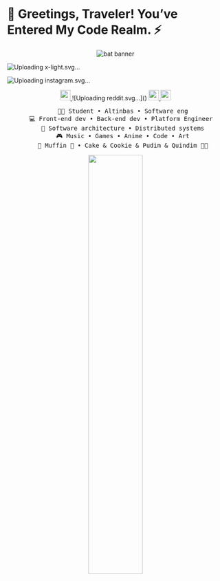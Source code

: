 
# 👾 Greetings, Traveler! You’ve Entered My Code Realm. ⚡


<div align="center">
   <img src="https://github.com/user-attachments/assets/61df4132-8f69-4b0a-8eb6-8f11756bd0e2" alt="bat banner">
</div>

![Uploading x-light.svg…]()


![Uploading instagram.svg…]()

<div align="center">
  <a href="https://x.com/RAbunkmau">
  <img src="https://github.com/user-attachments/assets/6b6706ce-2def-4290-93e6-b1f163715197" width="24">
</a>
![Uploading reddit.svg…]()

  <a href="https://www.instagram.com/ray1array/">
  <img src="https://github.com/user-attachments/assets/15308ca9-ac15-4df9-b8fa-23acb3cb3b32"  width="24">
</a>

  <a href="https://www.reddit.com/user/Electrical_Line1662/">
  <img src="https://github.com/user-attachments/assets/f7910325-11bc-41ae-b718-702887f3990f" width="24">
</a>
</div>

<div align="center">
<pre>
    🧑‍🎓 Student • Altinbas • Software eng
    💻 Front-end dev • Back-end dev • Platform Engineer 
    📖 Software architecture • Distributed systems
    🎮 Music • Games • Anime • Code • Art
    🐾 Muffin 🐰 • Cake & Cookie & Pudim & Quindim 🐤🐥
</pre>
</div>
<div align="center"><img height="50%" width="auto" src ="https://github-readme-stats.vercel.app/api/top-langs/?username=raay67&layout=compact&hide_border=true&theme=darcula&bg_color=0d1117&title_color=363f48&text_color=363f48&langs_count=6&hide=jupyter%20notebook,tex,css,php&exclude_repo=Pacman-AI%22">
</div>
